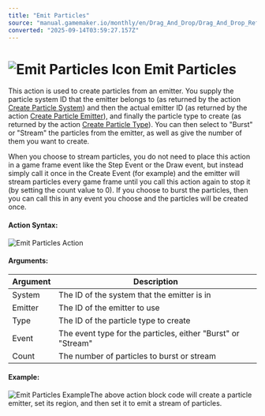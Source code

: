 ```yaml
---
title: "Emit Particles"
source: "manual.gamemaker.io/monthly/en/Drag_And_Drop/Drag_And_Drop_Reference/Particles/Emit_Particles.htm"
converted: "2025-09-14T03:59:27.157Z"
---
```


# ![Emit Particles Icon](../../../assets/Images/Scripting_Reference/Drag_And_Drop/Reference/Particles/i_Particles_Emit_Particles.png) Emit Particles

This action is used to create particles from an emitter. You supply the particle system ID that the emitter belongs to (as returned by the action [Create Particle System](Create_Particle_System.md)) and then the actual emitter ID (as returned by the action [Create Particle Emitter](Create_Particle_Emitter.md)), and finally the particle type to create (as returned by the action [Create Particle Type](Create_Particle_Type.md)). You can then select to "Burst" or "Stream" the particles from the emitter, as well as give the number of them you want to create.

When you choose to stream particles, you do not need to place this action in a game frame event like the Step Event or the Draw event, but instead simply call it once in the Create Event (for example) and the emitter will stream particles every game frame until you call this action again to stop it (by setting the count value to 0). If you choose to burst the particles, then you can call this in any event you choose and the particles will be created once.

#### Action Syntax:

![Emit Particles Action](../../../assets/Images/Scripting_Reference/Drag_And_Drop/Reference/Particles/a_Particles_Emit_Particles.png)

#### Arguments:

| Argument | Description |
| --- | --- |
| System | The ID of the system that the emitter is in |
| Emitter | The ID of the emitter to use |
| Type | The ID of the particle type to create |
| Event | The event type for the particles, either "Burst" or "Stream" |
| Count | The number of particles to burst or stream |

#### Example:

![Emit Particles Example](../../../assets/Images/Scripting_Reference/Drag_And_Drop/Reference/Particles/e_Particles_Create_Particle_Emitter.png)The above action block code will create a particle emitter, set its region, and then set it to emit a stream of particles.